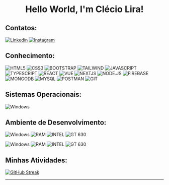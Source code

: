 # <center>Hello World, I'm Clécio Lira!

## Contatos:
[![Linkedin](https://img.shields.io/badge/-Linkedin-0A63BC?style=for-the-badge&logo=Linkedin&logoColor=white)](https://www.linkedin.com/in/cleciolira/)
[![Instagram](https://img.shields.io/badge/-Instagram-DD4B25?style=for-the-badge&logo=Instagram&logoColor=white)](https://www.instagram.com/cleciu_lira/)
  
## Conhecimento:
![HTML5](https://img.shields.io/badge/HTML5-DD4B25?style=for-the-badge&logo=html5&logoColor=white)
![CSS3](https://img.shields.io/badge/CSS3-2C97CC?style=for-the-badge&logo=css3&logoColor=white)
![BOOTSTRAP](https://img.shields.io/badge/Bootstrap-7149A3?style=for-the-badge&logo=bootstrap&logoColor=white)
![TAILWIND](https://img.shields.io/badge/Tailwind_CSS-grey?style=for-the-badge&logo=tailwind-css&logoColor=38B2AC)
![JAVASCRIPT](https://img.shields.io/badge/JavaScript-EFD81D?style=for-the-badge&logo=javascript&logoColor=black)
![TYPESCRIPT](https://img.shields.io/badge/TypeScript-3178C6?style=for-the-badge&logo=typescript&logoColor=white)
![REACT](https://shields.io/badge/react-black?logo=react&style=for-the-badge)
![VUE](https://img.shields.io/badge/Vue.js-35495E?style=for-the-badge&logo=vuedotjs&logoColor=4FC08D)
![NEXTJS](https://img.shields.io/badge/next.js-000000?style=for-the-badge&logo=nextdotjs&logoColor=white)
![NODE.JS](https://img.shields.io/badge/NODE.JS-3C873A?style=for-the-badge&logo=node.js&logoColor=white)
![FIREBASE](https://img.shields.io/badge/firebase-ffca28?style=for-the-badge&logo=firebase&logoColor=black)
![MONGODB](https://img.shields.io/badge/-MongoDB-13aa52?style=for-the-badge&logo=mongodb&logoColor=white)
![MYSQL](https://img.shields.io/badge/MySQL-4479A1?style=for-the-badge&logo=mysql&logoColor=white)
![POSTMAN](https://img.shields.io/badge/Postman-FF6C37?style=for-the-badge&logo=Postman&logoColor=white)
![GIT](https://img.shields.io/badge/Git-E94E31?style=for-the-badge&logo=git&logoColor=white)

## Sistemas Operacionais:
![Windows](https://img.shields.io/badge/Windows-006DC0?style=for-the-badge&logo=windows&logoColor=white)

## Ambiente de Desenvolvimento:
![Windows](https://img.shields.io/badge/Windows-006DC0?style=for-the-badge&logo=windows&logoColor=white)
![RAM](https://img.shields.io/badge/RAM-12GB-%230071C5.svg?&style=for-the-badge&logoColor=white)
![INTEL](https://img.shields.io/badge/INTEL-I5_3570-0078D6?style=for-the-badge&logo=intel&logoColor=white)
![GT 630](https://img.shields.io/badge/NVIDIA-GT_630-72B300?style=for-the-badge&logo=nvidia&logoColor=white)

![Windows](https://img.shields.io/badge/Windows-006DC0?style=for-the-badge&logo=windows&logoColor=white)
![RAM](https://img.shields.io/badge/RAM-12GB-%230071C5.svg?&style=for-the-badge&logoColor=white)
![INTEL](https://img.shields.io/badge/INTEL-I3_1115-0078D6?style=for-the-badge&logo=intel&logoColor=white)
![GT 630](https://img.shields.io/badge/INTEL-UHD_Graphics-0078D6?style=for-the-badge&logo=intel&logoColor=white)

## Minhas Atividades:
[![GitHub Streak](https://github-readme-streak-stats.herokuapp.com?user=ClecioLira&theme=tokyonight-duo&locale=pt_BR)](https://git.io/streak-stats)
***
